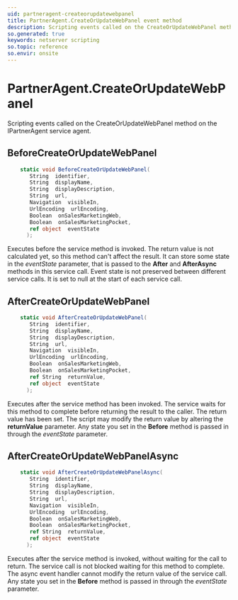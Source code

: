 ```yaml
---
uid: partneragent-createorupdatewebpanel
title: PartnerAgent.CreateOrUpdateWebPanel event method
description: Scripting events called on the CreateOrUpdateWebPanel method on the PartnerAgent service agent.
so.generated: true
keywords: netserver scripting
so.topic: reference
so.envir: onsite
---
```

# PartnerAgent.CreateOrUpdateWebPanel

Scripting events called on the <see cref='M:IPartnerAgent.CreateOrUpdateWebPanel'>CreateOrUpdateWebPanel</see> method on the <see cref='IPartnerAgent'>IPartnerAgent</see>  service agent.

## BeforeCreateOrUpdateWebPanel
```cs
    static void BeforeCreateOrUpdateWebPanel(
       String  identifier,
       String  displayName,
       String  displayDescription,
       String  url,
       Navigation  visibleIn,
       UrlEncoding  urlEncoding,
       Boolean  onSalesMarketingWeb,
       Boolean  onSalesMarketingPocket,
       ref object  eventState
      );
```
Executes before the service method is invoked.
The return value is not calculated yet, so this method can't affect the result.
It can store some state in the *eventState* parameter, that is passed to the **After** and **AfterAsync** methods in this service call.
Event state is not preserved between different service calls. It is set to null at the start of each service call.
## AfterCreateOrUpdateWebPanel
```cs
    static void AfterCreateOrUpdateWebPanel(
       String  identifier,
       String  displayName,
       String  displayDescription,
       String  url,
       Navigation  visibleIn,
       UrlEncoding  urlEncoding,
       Boolean  onSalesMarketingWeb,
       Boolean  onSalesMarketingPocket,
       ref String  returnValue,
       ref object  eventState
      );
```
Executes after the service method has been invoked. The service waits for this method to complete before returning the result to the caller.
The return value has been set. The script may modify the return value by altering the **returnValue** parameter.
Any state you set in the **Before** method is passed in through the *eventState* parameter.
## AfterCreateOrUpdateWebPanelAsync
```cs
    static void AfterCreateOrUpdateWebPanelAsync(
       String  identifier,
       String  displayName,
       String  displayDescription,
       String  url,
       Navigation  visibleIn,
       UrlEncoding  urlEncoding,
       Boolean  onSalesMarketingWeb,
       Boolean  onSalesMarketingPocket,
       ref String  returnValue,
       ref object  eventState
      );
```
Executes after the service method is invoked, without waiting for the call to return.
The service call is not blocked waiting for this method to complete.
The async event handler cannot modify the return value of the service call.
Any state you set in the **Before** method is passed in through the *eventState* parameter.

